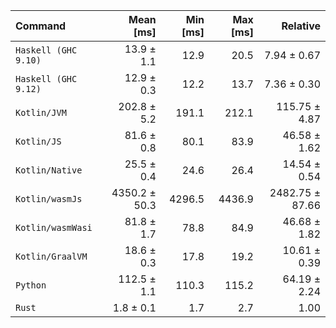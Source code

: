 | Command | Mean [ms] | Min [ms] | Max [ms] | Relative |
|:---|---:|---:|---:|---:|
| `Haskell (GHC 9.10)` | 13.9 ± 1.1 | 12.9 | 20.5 | 7.94 ± 0.67 |
| `Haskell (GHC 9.12)` | 12.9 ± 0.3 | 12.2 | 13.7 | 7.36 ± 0.30 |
| `Kotlin/JVM` | 202.8 ± 5.2 | 191.1 | 212.1 | 115.75 ± 4.87 |
| `Kotlin/JS` | 81.6 ± 0.8 | 80.1 | 83.9 | 46.58 ± 1.62 |
| `Kotlin/Native` | 25.5 ± 0.4 | 24.6 | 26.4 | 14.54 ± 0.54 |
| `Kotlin/wasmJs` | 4350.2 ± 50.3 | 4296.5 | 4436.9 | 2482.75 ± 87.66 |
| `Kotlin/wasmWasi` | 81.8 ± 1.7 | 78.8 | 84.9 | 46.68 ± 1.82 |
| `Kotlin/GraalVM` | 18.6 ± 0.3 | 17.8 | 19.2 | 10.61 ± 0.39 |
| `Python` | 112.5 ± 1.1 | 110.3 | 115.2 | 64.19 ± 2.24 |
| `Rust` | 1.8 ± 0.1 | 1.7 | 2.7 | 1.00 |
